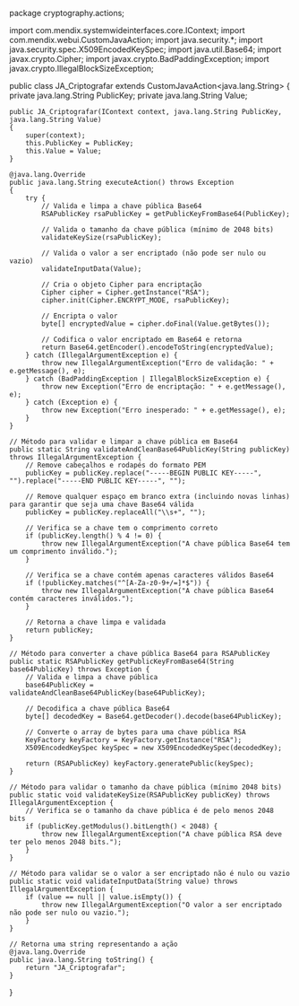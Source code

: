 package cryptography.actions;

import com.mendix.systemwideinterfaces.core.IContext;
import com.mendix.webui.CustomJavaAction;
import java.security.*;
import java.security.spec.X509EncodedKeySpec;
import java.util.Base64;
import javax.crypto.Cipher;
import javax.crypto.BadPaddingException;
import javax.crypto.IllegalBlockSizeException;

public class JA_Criptografar extends CustomJavaAction<java.lang.String>
{
    private java.lang.String PublicKey;
    private java.lang.String Value;

    public JA_Criptografar(IContext context, java.lang.String PublicKey, java.lang.String Value)
    {
        super(context);
        this.PublicKey = PublicKey;
        this.Value = Value;
    }

    @java.lang.Override
    public java.lang.String executeAction() throws Exception
    {
        try {
            // Valida e limpa a chave pública Base64
            RSAPublicKey rsaPublicKey = getPublicKeyFromBase64(PublicKey);

            // Valida o tamanho da chave pública (mínimo de 2048 bits)
            validateKeySize(rsaPublicKey);

            // Valida o valor a ser encriptado (não pode ser nulo ou vazio)
            validateInputData(Value);

            // Cria o objeto Cipher para encriptação
            Cipher cipher = Cipher.getInstance("RSA");
            cipher.init(Cipher.ENCRYPT_MODE, rsaPublicKey);

            // Encripta o valor
            byte[] encryptedValue = cipher.doFinal(Value.getBytes());

            // Codifica o valor encriptado em Base64 e retorna
            return Base64.getEncoder().encodeToString(encryptedValue);
        } catch (IllegalArgumentException e) {
            throw new IllegalArgumentException("Erro de validação: " + e.getMessage(), e);
        } catch (BadPaddingException | IllegalBlockSizeException e) {
            throw new Exception("Erro de encriptação: " + e.getMessage(), e);
        } catch (Exception e) {
            throw new Exception("Erro inesperado: " + e.getMessage(), e);
        }
    }

    // Método para validar e limpar a chave pública em Base64
    public static String validateAndCleanBase64PublicKey(String publicKey) throws IllegalArgumentException {
        // Remove cabeçalhos e rodapés do formato PEM
        publicKey = publicKey.replace("-----BEGIN PUBLIC KEY-----", "").replace("-----END PUBLIC KEY-----", "");

        // Remove qualquer espaço em branco extra (incluindo novas linhas) para garantir que seja uma chave Base64 válida
        publicKey = publicKey.replaceAll("\\s+", "");

        // Verifica se a chave tem o comprimento correto
        if (publicKey.length() % 4 != 0) {
            throw new IllegalArgumentException("A chave pública Base64 tem um comprimento inválido.");
        }

        // Verifica se a chave contém apenas caracteres válidos Base64
        if (!publicKey.matches("^[A-Za-z0-9+/=]*$")) {
            throw new IllegalArgumentException("A chave pública Base64 contém caracteres inválidos.");
        }

        // Retorna a chave limpa e validada
        return publicKey;
    }

    // Método para converter a chave pública Base64 para RSAPublicKey
    public static RSAPublicKey getPublicKeyFromBase64(String base64PublicKey) throws Exception {
        // Valida e limpa a chave pública
        base64PublicKey = validateAndCleanBase64PublicKey(base64PublicKey);

        // Decodifica a chave pública Base64
        byte[] decodedKey = Base64.getDecoder().decode(base64PublicKey);

        // Converte o array de bytes para uma chave pública RSA
        KeyFactory keyFactory = KeyFactory.getInstance("RSA");
        X509EncodedKeySpec keySpec = new X509EncodedKeySpec(decodedKey);
        
        return (RSAPublicKey) keyFactory.generatePublic(keySpec);
    }

    // Método para validar o tamanho da chave pública (mínimo 2048 bits)
    public static void validateKeySize(RSAPublicKey publicKey) throws IllegalArgumentException {
        // Verifica se o tamanho da chave pública é de pelo menos 2048 bits
        if (publicKey.getModulus().bitLength() < 2048) {
            throw new IllegalArgumentException("A chave pública RSA deve ter pelo menos 2048 bits.");
        }
    }

    // Método para validar se o valor a ser encriptado não é nulo ou vazio
    public static void validateInputData(String value) throws IllegalArgumentException {
        if (value == null || value.isEmpty()) {
            throw new IllegalArgumentException("O valor a ser encriptado não pode ser nulo ou vazio.");
        }
    }

    // Retorna uma string representando a ação
    @java.lang.Override
    public java.lang.String toString() {
        return "JA_Criptografar";
    }
}
